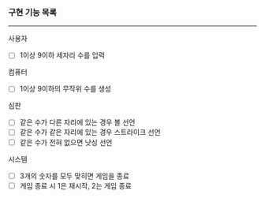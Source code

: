 ### 구현 기능 목록
---

사용자

- [ ] 1이상 9이하 세자리 수를 입력

컴퓨터

- [ ] 1이상 9이하의 무작위 수를 생성

심판

- [ ] 같은 수가 다른 자리에 있는 경우 볼 선언
- [ ] 같은 수가 같은 자리에 있는 경우 스트라이크 선언
- [ ] 같은 수가 전혀 없으면 낫싱 선언

시스템

- [ ] 3개의 숫자를 모두 맞히면 게임을 종료
- [ ] 게임 종료 시 1은 재시작, 2는 게임 종료
